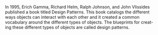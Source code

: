 In 1995, Erich Gamma, Richard Helm, Ralph Johnson, and John Vlissides published a book titled Design Patterns. This book catalogs the different ways objects can interact with each other and it created a common vocabulary around the different types of objects. The blueprints for creat- ing these different types of objects are called design patterns. 

